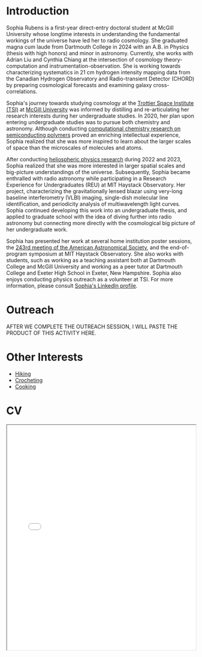 # Introduction

Sophia Rubens is a first-year direct-entry doctoral student at McGill University whose longtime interests in understanding the fundamental workings of the universe have led her to radio cosmology. She graduated magna cum laude from Dartmouth College in 2024 with an A.B. in Physics (thesis with high honors) and minor in astronomy. Currently, she works with Adrian Liu and Cynthia Chiang at the intersection of cosmology theory-computation and instrumentation-observation. She is working towards characterizing systematics in 21 cm hydrogen intensity mapping data from the Canadian Hydrogen Observatory and Radio-transient Detector (CHORD) by preparing cosmological forecasts and examining galaxy cross-correlations. 

Sophia's journey towards studying cosmology at the [Trottier Space Institute (TSI)](https://tsi.mcgill.ca/) at [McGill University](https://www.physics.mcgill.ca/) was informed by distilling and re-articulating her research interests during her undergraduate studies. In 2020, her plan upon entering undergraduate studies was to pursue both chemistry and astronomy. Although conducting [computational chemistry research on semiconducting polymers](https://www.wzdartmouth.com/people) proved an enriching intellectual experience, Sophia realized that she was more inspired to learn about the larger scales of space than the microscales of molecules and atoms. 

After conducting [heliospheric physics research](https://heliosphere.host.dartmouth.edu/people.htm) during 2022 and 2023, Sophia realized that she was more interested in larger spatial scales and big-picture understandings of the universe. Subsequently, Sophia became enthralled with radio astronomy while participating in a Research Experience for Undergraduates (REU) at MIT Haystack Observatory. Her project, characterizing the gravitationally lensed blazar using very-long baseline interferometry (VLBI) imaging, single-dish molecular line identification, and periodicity analysis of multiwavelength light curves. Sophia continued developing this work into an undergraduate thesis, and applied to graduate school with the idea of diving further into radio astronomy but connecting more directly with the cosmological big picture of her undergraduate work.

Sophia has presented her work at several home institution poster sessions, the [243rd meeting of the American Astronomical Society](https://ui.adsabs.harvard.edu/abs/2024AAS...24310419K/abstract), and the end-of-program symposium at MIT Haystack Observatory. She also works with students, such as working as a teaching assistant both at Dartmouth College and McGill University and working as a peer tutor at Dartmouth College and Exeter High School in Exeter, New Hampshire. Sophia also enjoys conducting physics outreach as a volunteer at TSI. For more information, please consult [Sophia's LinkedIn profile](https://www.linkedin.com/in/sophia-rubens-798183200/).

# Outreach
AFTER WE COMPLETE THE OUTREACH SESSION, I WILL PASTE THE PRODUCT OF THIS ACTIVITY HERE.


# Other Interests

- [Hiking](./hiking.md)
- [Crocheting](./crocheting.md)
- [Cooking](./cooking.md)


# CV

<!-- How to embed a PDF -->
<iframe width="100%" height="600" src="./media/RubensResume.pdf">
